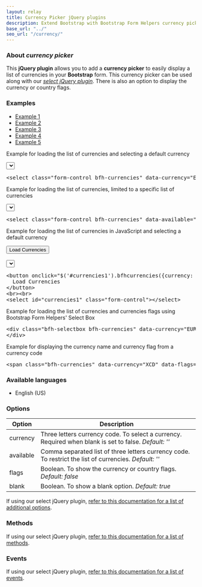 ```yaml
---
layout: relay
title: Currency Picker jQuery plugins
description: Extend Bootstrap with Bootstrap Form Helpers currency picker jQuery plugins.
base_url: "../"
seo_url: "/currency/"
---
```


### About *currency picker*

This **jQuery plugin** allows you to add a **currency picker** to easily display a list
of currencies in your **Bootstrap** form. This currency picker can be used along with our [*select jQuery plugin*](../select/).
There is also an option to display the currency or country flags.


### Examples

<ul id="example-tab" class="nav nav-tabs">
  <li class="active">
    <a href="#example1" data-toggle="tab">Example 1</a>
  </li>
  <li>
    <a href="#example2" data-toggle="tab">Example 2</a>
  </li>
  <li>
    <a href="#example3" data-toggle="tab">Example 3</a>
  </li>
  <li>
    <a href="#example4" data-toggle="tab">Example 4</a>
  </li>
  <li>
    <a href="#example5" data-toggle="tab">Example 5</a>
  </li>
</ul>
<div id="example-content" class="tab-content">
  <div class="tab-pane fade in active" id="example1">
	<form class="example form-inline">
	  <p>Example for loading the list of currencies and selecting a default currency</p>
	  <select class="form-control bfh-currencies" data-currency="EUR"></select>
	</form>
	<pre class="prettyprint">&lt;select class="form-control bfh-currencies" data-currency="EUR"&gt;&lt;/select&gt;</pre>
  </div>
  <div class="tab-pane fade" id="example2">
	<form class="example form-inline">
	  <p>Example for loading the list of currencies, limited to a specific list of currencies</p>
	  <select class="form-control bfh-currencies" data-available="USD,AUD,EUR"></select>
	</form>
	<pre class="prettyprint">&lt;select class="form-control bfh-currencies" data-available="USD,AUD,EUR"&gt;&lt;/select&gt;</pre>
  </div>
  <div class="tab-pane fade" id="example3">
	<form class="example form-inline">
	  <p>Example for loading the list of currencies in JavaScript and selecting a default currency</p>
	  <button onclick="$('#currencies1').bfhcurrencies({currency: 'USD'});return false;" class="btn">Load Currencies</button>
	  <br><br>
	  <select id="currencies1" class="form-control"></select>
	</form>
	<pre class="prettyprint">&lt;button onclick="$('#currencies1').bfhcurrencies({currency: 'USD'})" class="btn"&gt;
  Load Currencies
&lt;/button&gt;
&lt;br&gt;&lt;br&gt;
&lt;select id="currencies1" class="form-control"&gt;&lt;/select&gt;</pre>
  </div>
  <div class="tab-pane fade" id="example4">
	<form class="example form-inline">
	  <p>Example for loading the list of currencies and currencies flags using Bootstrap Form Helpers' Select Box</p>
	  <div class="bfh-selectbox bfh-currencies" data-currency="EUR" data-flags="true">
	  </div>
	</form>
	<pre class="prettyprint">&lt;div class="bfh-selectbox bfh-currencies" data-currency="EUR" data-flags="true"&gt;
&lt;/div&gt;</pre>
  </div>
  <div class="tab-pane fade" id="example5">
	<form class="example form-inline">
	  <p>Example for displaying the currency name and currency flag from a currency code</p>
	  <span class="bfh-currencies" data-currency="XCD" data-flags="true"></span>
	</form>
	<pre class="prettyprint">&lt;span class="bfh-currencies" data-currency="XCD" data-flags="true"&gt;&lt;/span&gt;</pre>
  </div>
</div>


### Available languages

* English (US)


### Options

<table class="table table-striped">
  <thead>
    <tr>
      <th>Option</th>
      <th>Description</th>
    </tr>
  </thead>
  <tbody>
    <tr>
      <td>currency</td>
      <td>Three letters currency code. To select a currency. Required when blank is set to false. <em>Default: ''</em></td>
    </tr>
    <tr>
      <td>available</td>
      <td>Comma separated list of three letters currency code. To restrict the list of currencies. <em>Default: ''</em></td>
    </tr>
    <tr>
      <td>flags</td>
      <td>Boolean. To show the currency or country flags. <em>Default: false</em></td>
    </tr>
    <tr>
      <td>blank</td>
      <td>Boolean. To show a blank option. <em>Default: true</em></td>
    </tr>
  </tbody>
</table>

If using our select jQuery plugin, [refer to this documentation for a list of additional options](../select/).


### Methods

If using our select jQuery plugin, [refer to this documentation for a list of methods](../select/).


### Events

If using our select jQuery plugin, [refer to this documentation for a list of events](../select/).
